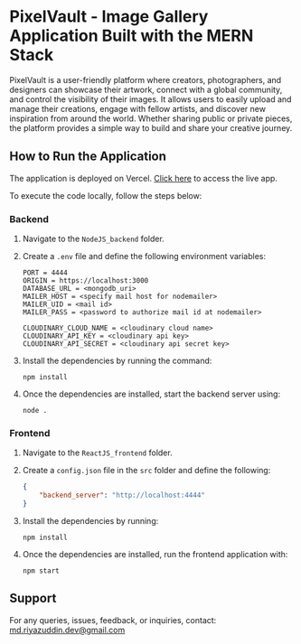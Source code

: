 # PixelVault - Image Gallery Application Built with the MERN Stack

PixelVault is a user-friendly platform where creators, photographers, and designers can showcase their artwork, connect with a global community, and control the visibility of their images. It allows users to easily upload and manage their creations, engage with fellow artists, and discover new inspiration from around the world. Whether sharing public or private pieces, the platform provides a simple way to build and share your creative journey.

## How to Run the Application

The application is deployed on Vercel. [Click here](https://pixelvault.vercel.app) to access the live app.

To execute the code locally, follow the steps below:

### Backend
1. Navigate to the `NodeJS_backend` folder.

2. Create a `.env` file and define the following environment variables:

    ```
    PORT = 4444
    ORIGIN = https://localhost:3000
    DATABASE_URL = <mongodb_uri>
    MAILER_HOST = <specify mail host for nodemailer>
    MAILER_UID = <mail id>
    MAILER_PASS = <password to authorize mail id at nodemailer>
    
    CLOUDINARY_CLOUD_NAME = <cloudinary cloud name>
    CLOUDINARY_API_KEY = <cloudinary api key>
    CLOUDINARY_API_SECRET = <cloudinary api secret key>
    ```

3. Install the dependencies by running the command:

    ```
    npm install
    ```

4. Once the dependencies are installed, start the backend server using:

    ```
    node .
    ```

### Frontend
1. Navigate to the `ReactJS_frontend` folder.

2. Create a `config.json` file in the `src` folder and define the following:

    ```json
    {
        "backend_server": "http://localhost:4444"
    }
    ```

3. Install the dependencies by running:

    ```
    npm install
    ```

4. Once the dependencies are installed, run the frontend application with:

    ```
    npm start
    ```

## Support

For any queries, issues, feedback, or inquiries, contact:  
[md.riyazuddin.dev@gmail.com](mailto:md.riyazuddin.dev@gmail.com)
